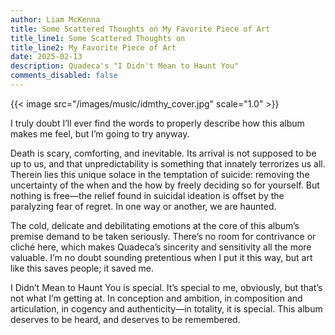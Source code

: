 ```yaml
---
author: Liam McKenna
title: Some Scattered Thoughts on My Favorite Piece of Art
title_line1: Some Scattered Thoughts on
title_line2: My Favorite Piece of Art
date: 2025-02-13
description: Quadeca's "I Didn't Mean to Haunt You"
comments_disabled: false
---
```


{{< image src="/images/music/idmthy_cover.jpg" scale="1.0" >}}

I truly doubt I’ll ever find the words to properly describe how this album makes me feel, but I’m going to try anyway.

Death is scary, comforting, and inevitable. Its arrival is not supposed to be up to us, and that unpredictability is something that innately terrorizes us all. Therein lies this unique solace in the temptation of suicide: removing the uncertainty of the when and the how by freely deciding so for yourself. But nothing is free—the relief found in suicidal ideation is offset by the paralyzing fear of regret. In one way or another, we are haunted.

The cold, delicate and debilitating emotions at the core of this album’s premise demand to be taken seriously. There’s no room for contrivance or cliché here, which makes Quadeca’s sincerity and sensitivity all the more valuable. I’m no doubt sounding pretentious when I put it this way, but art like this saves people; it saved me.

I Didn’t Mean to Haunt You is special. It’s special to me, obviously, but that’s not what I’m getting at. In conception and ambition, in composition and articulation, in cogency and authenticity—in totality, it is special. This album deserves to be heard, and deserves to be remembered.
